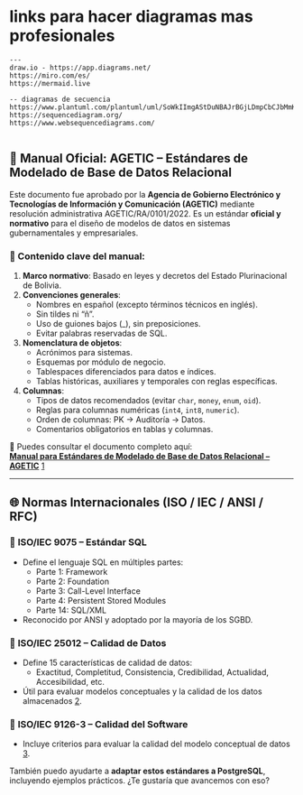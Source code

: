 # links para hacer diagramas mas profesionales 
```
--- 
draw.io - https://app.diagrams.net/
https://miro.com/es/
https://mermaid.live 

-- diagramas de secuencia 
https://www.plantuml.com/plantuml/uml/SoWkIImgAStDuNBAJrBGjLDmpCbCJbMmKiX8pSd9JonEuN98pKi1oWC0
https://sequencediagram.org/
https://www.websequencediagrams.com/


```
 

## 📘 Manual Oficial: AGETIC – Estándares de Modelado de Base de Datos Relacional

Este documento fue aprobado por la **Agencia de Gobierno Electrónico y Tecnologías de Información y Comunicación (AGETIC)** mediante resolución administrativa AGETIC/RA/0101/2022. Es un estándar **oficial y normativo** para el diseño de modelos de datos en sistemas gubernamentales y empresariales.

### 🔹 Contenido clave del manual:
1. **Marco normativo**: Basado en leyes y decretos del Estado Plurinacional de Bolivia.
2. **Convenciones generales**:
   - Nombres en español (excepto términos técnicos en inglés).
   - Sin tildes ni “ñ”.
   - Uso de guiones bajos (_), sin preposiciones.
   - Evitar palabras reservadas de SQL.
3. **Nomenclatura de objetos**:
   - Acrónimos para sistemas.
   - Esquemas por módulo de negocio.
   - Tablespaces diferenciados para datos e índices.
   - Tablas históricas, auxiliares y temporales con reglas específicas.
4. **Columnas**:
   - Tipos de datos recomendados (evitar `char`, `money`, `enum`, `oid`).
   - Reglas para columnas numéricas (`int4`, `int8`, `numeric`).
   - Orden de columnas: PK → Auditoría → Datos.
   - Comentarios obligatorios en tablas y columnas.

📄 Puedes consultar el documento completo aquí:  
**[Manual para Estándares de Modelado de Base de Datos Relacional – AGETIC](https://agetic.gob.bo/sites/default/files/2025-02/Manual-para-Estandares-de-Modelado-de-Base-de-Datos-Relacional-firmado-firmado-firmado-firmado.pdf)** [1](https://agetic.gob.bo/sites/default/files/2025-02/Manual-para-Estandares-de-Modelado-de-Base-de-Datos-Relacional-firmado-firmado-firmado-firmado.pdf)

---

## 🌐 Normas Internacionales (ISO / IEC / ANSI / RFC)

### 🔹 **ISO/IEC 9075** – Estándar SQL
- Define el lenguaje SQL en múltiples partes:
  - Parte 1: Framework
  - Parte 2: Foundation
  - Parte 3: Call-Level Interface
  - Parte 4: Persistent Stored Modules
  - Parte 14: SQL/XML
- Reconocido por ANSI y adoptado por la mayoría de los SGBD.

### 🔹 **ISO/IEC 25012** – Calidad de Datos
- Define 15 características de calidad de datos:
  - Exactitud, Completitud, Consistencia, Credibilidad, Actualidad, Accesibilidad, etc.
- Útil para evaluar modelos conceptuales y la calidad de los datos almacenados [2](https://www.iso25000.com/index.php/normas-iso-25000/iso-25012).

### 🔹 **ISO/IEC 9126-3** – Calidad del Software
- Incluye criterios para evaluar la calidad del modelo conceptual de datos [3](http://scielo.org.co/pdf/rfing/v22n35/v22n35a10.pdf).

 

También puedo ayudarte a **adaptar estos estándares a PostgreSQL**, incluyendo ejemplos prácticos. ¿Te gustaría que avancemos con eso?
